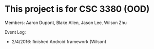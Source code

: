 # This project is for CSC 3380 (OOD)
Members: Aaron Dupont, Blake Allen, Jason Lee, Wilson Zhu

Event Log:
- 2/4/2016: finished Android framework (Wilson)
